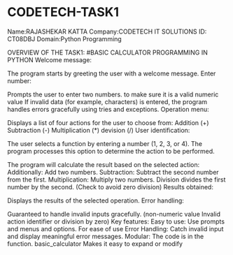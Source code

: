 # CODETECH-TASK1
Name:RAJASHEKAR KATTA
Company:CODETECH IT SOLUTIONS
ID: CT08DBJ
Domain:Python Programming

 OVERVIEW OF THE TASK1:
 #BASIC CALCULATOR PROGRAMMING IN PYTHON
 Welcome message:

The program starts by greeting the user with a welcome message.
Enter number:

Prompts the user to enter two numbers. to make sure it is a valid numeric value
If invalid data (for example, characters) is entered, the program handles errors gracefully using tries and exceptions.
Operation menu:

Displays a list of four actions for the user to choose from:
Addition (+)
Subtraction (-)
Multiplication (*)
devision (/)
User identification:

The user selects a function by entering a number (1, 2, 3, or 4).
The program processes this option to determine the action to be performed.

The program will calculate the result based on the selected action:
Additionally: Add two numbers.
Subtraction: Subtract the second number from the first.
Multiplication: Multiply two numbers.
Division divides the first number by the second. (Check to avoid zero division)
Results obtained:

Displays the results of the selected operation.
Error handling:

Guaranteed to handle invalid inputs gracefully. (non-numeric value Invalid action identifier or division by zero)
Key features:
Easy to use: Use prompts and menus and options. For ease of use
Error Handling: Catch invalid input and display meaningful error messages.
Modular: The code is in the function. basic_calculator Makes it easy to expand or modify

